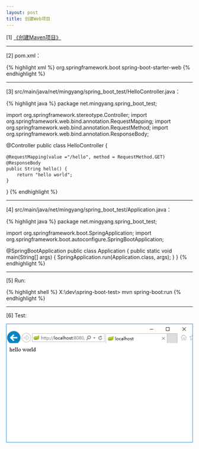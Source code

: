 ```yaml
---
layout: post
title: 创建Web项目
---
```


[1] [《创建Maven项目》](/2016/12/28/spring-boot-create-maven-project)

---

[2] pom.xml：

{% highlight xml %}
<dependency>
    <groupId>org.springframework.boot</groupId>
    <artifactId>spring-boot-starter-web</artifactId>
</dependency>
{% endhighlight %}

---

[3] src/main/java/net/mingyang/spring_boot_test/HelloController.java：

{% highlight java %}
package net.mingyang.spring_boot_test;

import org.springframework.stereotype.Controller;
import org.springframework.web.bind.annotation.RequestMapping;
import org.springframework.web.bind.annotation.RequestMethod;
import org.springframework.web.bind.annotation.ResponseBody;

@Controller
public class HelloController {

    @RequestMapping(value ="/hello", method = RequestMethod.GET)
    @ResponseBody
    public String hello() {
        return "hello world";
    }
}
{% endhighlight %}

---

[4] src/main/java/net/mingyang/spring_boot_test/Application.java：

{% highlight java %}
package net.mingyang.spring_boot_test;

import org.springframework.boot.SpringApplication;
import org.springframework.boot.autoconfigure.SpringBootApplication;

@SpringBootApplication
public class Application 
{
    public static void main(String[] args) {
        SpringApplication.run(Application.class, args);
    }
}
{% endhighlight %}

---

[5] Run:

{% highlight shell %}
X:\dev\spring-boot-test> mvn spring-boot:run
{% endhighlight %}

---

[6] Test:

![spring-boot-web-create-project](/assets/img/posts/spring-boot-web-create-project.png)